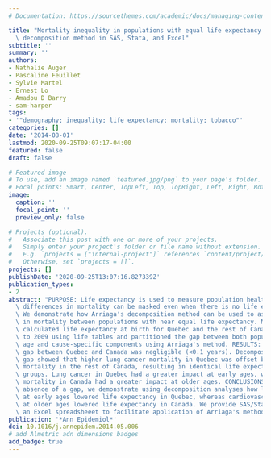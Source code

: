 ```yaml
---
# Documentation: https://sourcethemes.com/academic/docs/managing-content/

title: "Mortality inequality in populations with equal life expectancy: Arriaga's\
  \ decomposition method in SAS, Stata, and Excel"
subtitle: ''
summary: ''
authors:
- Nathalie Auger
- Pascaline Feuillet
- Sylvie Martel
- Ernest Lo
- Amadou D Barry
- sam-harper
tags:
- '"demography; inequality; life expectancy; mortality; tobacco"'
categories: []
date: '2014-08-01'
lastmod: 2020-09-25T09:07:17-04:00
featured: false
draft: false

# Featured image
# To use, add an image named `featured.jpg/png` to your page's folder.
# Focal points: Smart, Center, TopLeft, Top, TopRight, Left, Right, BottomLeft, Bottom, BottomRight.
image:
  caption: ''
  focal_point: ''
  preview_only: false

# Projects (optional).
#   Associate this post with one or more of your projects.
#   Simply enter your project's folder or file name without extension.
#   E.g. `projects = ["internal-project"]` references `content/project/deep-learning/index.md`.
#   Otherwise, set `projects = []`.
projects: []
publishDate: '2020-09-25T13:07:16.827339Z'
publication_types:
- 2
abstract: "PURPOSE: Life expectancy is used to measure population health, but large\
  \ differences in mortality can be masked even when there is no life expectancy gap.\
  \ We demonstrate how Arriaga's decomposition method can be used to assess inequality\
  \ in mortality between populations with near equal life expectancy. METHODS: We\
  \ calculated life expectancy at birth for Quebec and the rest of Canada from 2005\
  \ to 2009 using life tables and partitioned the gap between both populations into\
  \ age and cause-specific components using Arriaga's method. RESULTS: The life expectancy\
  \ gap between Quebec and Canada was negligible (<0.1 years). Decomposition of the\
  \ gap showed that higher lung cancer mortality in Quebec was offset by cardiovascular\
  \ mortality in the rest of Canada, resulting in identical life expectancy in both\
  \ groups. Lung cancer in Quebec had a greater impact at early ages, whereas cardiovascular\
  \ mortality in Canada had a greater impact at older ages. CONCLUSIONS: Despite the\
  \ absence of a gap, we demonstrate using decomposition analyses how lung cancer\
  \ at early ages lowered life expectancy in Quebec, whereas cardiovascular causes\
  \ at older ages lowered life expectancy in Canada. We provide SAS/Stata code and\
  \ an Excel spreadsheeet to facilitate application of Arriaga's method to other settings."
publication: '*Ann Epidemiol*'
doi: 10.1016/j.annepidem.2014.05.006
# add Almetric adn dimensions badges
add_badge: true
---
```

